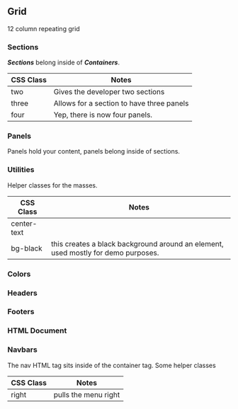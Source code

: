 ## Grid
12 column repeating grid

### Sections
***Sections*** belong inside of ***Containers***.

CSS Class|Notes
---------|-----
two|Gives the developer two sections
three|Allows for a section to have three panels
four|Yep, there is now four panels.

### Panels
Panels hold your content, panels belong inside of sections.

### Utilities
Helper classes for the masses.

CSS Class|Notes
---------|-----
center-text|
bg-black|this creates a black background around an element, used mostly for demo purposes. 

### Colors

### Headers

### Footers

### HTML Document

### Navbars
The nav HTML tag sits inside of the container tag. Some helper classes

CSS Class|Notes
---------|-----
right|pulls the menu right
